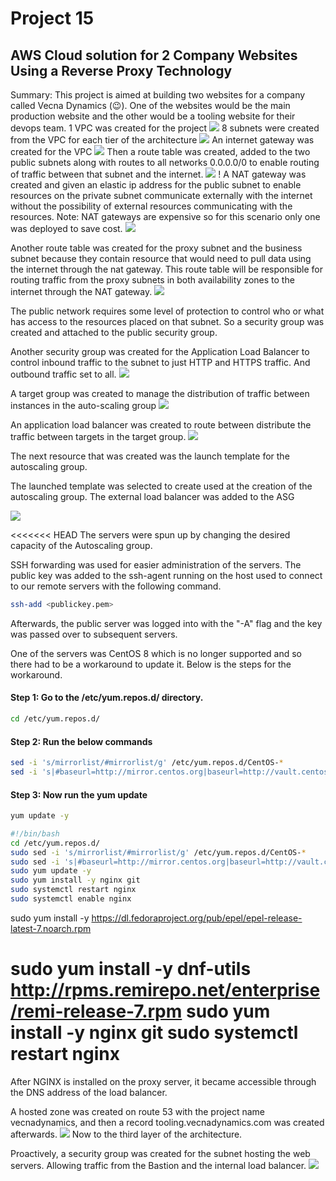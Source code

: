 # Project 15

## AWS Cloud solution for 2 Company Websites Using a Reverse Proxy Technology 
Summary: This project is aimed at building two websites for a company called Vecna Dynamics (😉). One of the websites would be the main production website and the other would be a tooling website for their devops team. 
1 VPC was created for the project
![](media/Project15_images/)
8 subnets were created from the VPC for each tier of the architecture
![](media/Project15_images/)
An internet gateway was created for the VPC
![](media/Project15_images/)
Then a route table was created, added to the two public subnets along with routes to all networks 0.0.0.0/0 to enable routing of traffic between that subnet and the internet.
![](media/Project15_images/)
! A NAT gateway was created and given an elastic ip address for the public subnet to enable resources on the private subnet communicate externally with the internet without the possibility of external resources communicating with the resources.
Note: NAT gateways are expensive so for this scenario only one was deployed to save cost.
![](media/Project15_images/)

Another route table was created for the proxy subnet and the business subnet because they contain resource that would need to pull data using the internet through the nat gateway. This route table will be responsible for routing traffic from the proxy subnets in both availability zones to the internet through the NAT gateway.
![](media/Project15_images/)

The public network requires some level of protection to control who or what has access to the resources placed on that subnet. So a security group was created and attached to the public security group.

Another security group was created for the Application Load Balancer to control inbound traffic to the subnet to just HTTP and HTTPS traffic. And outbound traffic set to all.
![](media/Project15_images/)

A target group was created to manage the distribution of traffic between instances in the auto-scaling group
![](media/Project15_images/)

An application load balancer was created to route between distribute the traffic between targets in the target group.
![](media/Project15_images/)

The next resource that was created was the launch template for the autoscaling group.

The launched template was selected to create used at the creation of the autoscaling group. The external load balancer was added to the ASG

![](media/Project15_images/)

<<<<<<< HEAD
The servers were spun up by changing the desired capacity of the Autoscaling group.

SSH forwarding was used for easier administration of the servers. The public key was added to the ssh-agent running on the host used to connect to our remote servers with the following command.

```bash
ssh-add <publickey.pem>
```
Afterwards, the public server was logged into with the "-A" flag and the key was passed over to subsequent servers.

One of the servers was CentOS 8 which is no longer supported and so there had to be a workaround to update it. Below is the steps for the workaround.

#### Step 1: Go to the /etc/yum.repos.d/ directory.
```bash
cd /etc/yum.repos.d/
```

#### Step 2: Run the below commands
```bash
sed -i 's/mirrorlist/#mirrorlist/g' /etc/yum.repos.d/CentOS-*
sed -i 's|#baseurl=http://mirror.centos.org|baseurl=http://vault.centos.org|g' /etc/yum.repos.d/CentOS-*
```

#### Step 3: Now run the yum update
```bash
yum update -y
```

```bash
#!/bin/bash
cd /etc/yum.repos.d/
sudo sed -i 's/mirrorlist/#mirrorlist/g' /etc/yum.repos.d/CentOS-*
sudo sed -i 's|#baseurl=http://mirror.centos.org|baseurl=http://vault.centos.org|g' /etc/yum.repos.d/CentOS-*
sudo yum update -y
sudo yum install -y nginx git
sudo systemctl restart nginx
sudo systemctl enable nginx
```

sudo yum install -y https://dl.fedoraproject.org/pub/epel/epel-release-latest-7.noarch.rpm

sudo yum install -y dnf-utils http://rpms.remirepo.net/enterprise/remi-release-7.rpm
sudo yum install -y nginx git
sudo systemctl restart nginx
=======
After NGINX is installed on the proxy server, it became accessible through the DNS address of the load balancer.

A hosted zone was created on route 53 with the project name vecnadynamics, and then a record tooling.vecnadynamics.com was created afterwards. 
![](media/Project15_images/)
Now to the third layer of the architecture.

Proactively, a security group was created for the subnet hosting the web servers. Allowing traffic from the Bastion and the internal load balancer. 
![](media/Project15_images/)

